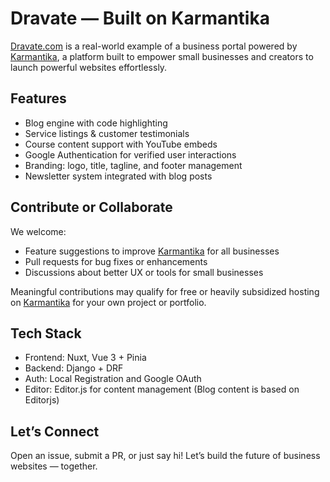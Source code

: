 # Dravate — Built on Karmantika

[Dravate.com](https://dravate.com) is a real-world example of a business portal powered by [Karmantika](https://karmantika.com), a platform built to empower small businesses and creators to launch powerful websites effortlessly.


## Features 
* Blog engine with code highlighting
* Service listings & customer testimonials
* Course content support with YouTube embeds
* Google Authentication for verified user interactions
* Branding: logo, title, tagline, and footer management
* Newsletter system integrated with blog posts


## Contribute or Collaborate
We welcome:
* Feature suggestions to improve [Karmantika](https://karmantika.com) for all businesses
* Pull requests for bug fixes or enhancements
* Discussions about better UX or tools for small businesses


Meaningful contributions may qualify for free or heavily subsidized hosting on  [Karmantika](https://karmantika.com) for your own project or portfolio.


## Tech Stack

* Frontend: Nuxt, Vue 3 + Pinia
* Backend: Django + DRF
* Auth:  Local Registration and Google OAuth
* Editor: Editor.js for content management (Blog content is based on Editorjs)

## Let’s Connect

 Open an issue, submit a PR, or just say hi!
Let’s build the future of business websites — together.

